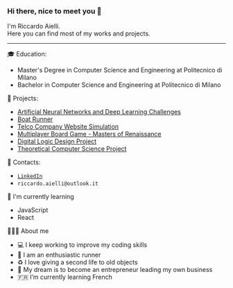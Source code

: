 ### Hi there, nice to meet you 👋
I'm Riccardo Aielli.  
Here you can find most of my works and projects.
***

🎓 Education:
- Master's Degree in Computer Science and Engineering at Politecnico di Milano
- Bachelor in Computer Science and Engineering at Politecnico di Milano
<!--Master in Computer Science and Engineering at Politecnico di Milano-->

📌 Projects:
- [Artificial Neural Networks and Deep Learning Challenges](https://github.com/riccardoaielli/ANNDLProject2022)
- [Boat Runner](https://github.com/riccardoaielli/CGProject2022)
- [Telco Company Website Simulation](https://github.com/riccardoaielli/DB2Project2022)
- [Multiplayer Board Game - Masters of Renaissance](https://github.com/riccardoaielli/INGSWProject2021)
- [Digital Logic Design Project](https://github.com/riccardoaielli/RLProject2020)
- [Theoretical Computer Science Project](https://github.com/riccardoaielli/APIProject2020)

📢 Contacts:
<!--<a href=”https://www.linkedin.com/in/riccardoaielli"><img align=”left” src=”" alt=”icon | LinkedIn” width=”21px”/></a>-->
- [`LinkedIn`](https://www.linkedin.com/in/riccardoaielli)
- `riccardo.aielli@outlook.it`

🌱 I'm currently learning
- JavaScript
- React

🙋🏼‍♂️ About me
- :computer: I keep working to improve my coding skills
- 🏃 I am an enthusiastic runner
- :recycle: I love giving a second life to old objects
- :rocket: My dream is to become an entrepreneur leading my own business
- :fr: I’m currently learning French
